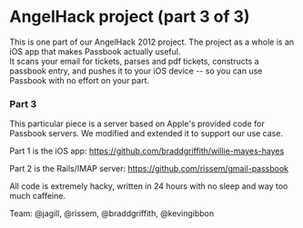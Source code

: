 AngelHack project (part 3 of 3)
==============================

This is one part of our AngelHack 2012 project.  The project as a whole is an iOS app that makes Passbook actually useful.  
It scans your email for tickets, parses and pdf tickets, constructs a passbook entry, and pushes it to your iOS device --
so you can use Passbook with no effort on your part.

### Part 3
This particular piece is a server based on Apple's provided code for Passbook servers.  We modified and extended it to support our use case.

Part 1 is the iOS app: https://github.com/braddgriffith/willie-mayes-hayes

Part 2 is the Rails/IMAP server: https://github.com/rissem/gmail-passbook

All code is extremely hacky, written in 24 hours with no sleep and way too much caffeine.

Team: @jagill, @rissem, @braddgriffith, @kevingibbon

